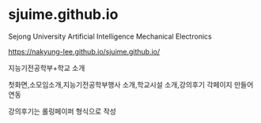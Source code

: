 # sjuime.github.io

Sejong University Artificial Intelligence Mechanical Electronics

https://nakyung-lee.github.io/sjuime.github.io/

지능기전공학부+학교 소개

첫화면,소모임소개,지능기전공학부행사 소개,학교시설 소개,강의후기 각페이지 만들어 연동

강의후기는 롤링페이퍼 형식으로 작성
